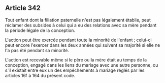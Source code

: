 Article 342
----
Tout enfant dont la filiation paternelle n'est pas légalement établie, peut
réclamer des subsides à celui qui a eu des relations avec sa mère pendant la
période légale de la conception.

L'action peut être exercée pendant toute la minorité de l'enfant ; celui-ci peut
encore l'exercer dans les deux années qui suivent sa majorité si elle ne l'a pas
été pendant sa minorité.

L'action est recevable même si le père ou la mère était au temps de la
conception, engagé dans les liens du mariage avec une autre personne, ou s'il
existait entre eux un des empêchements à mariage réglés par les articles 161 à
164 du présent code.
